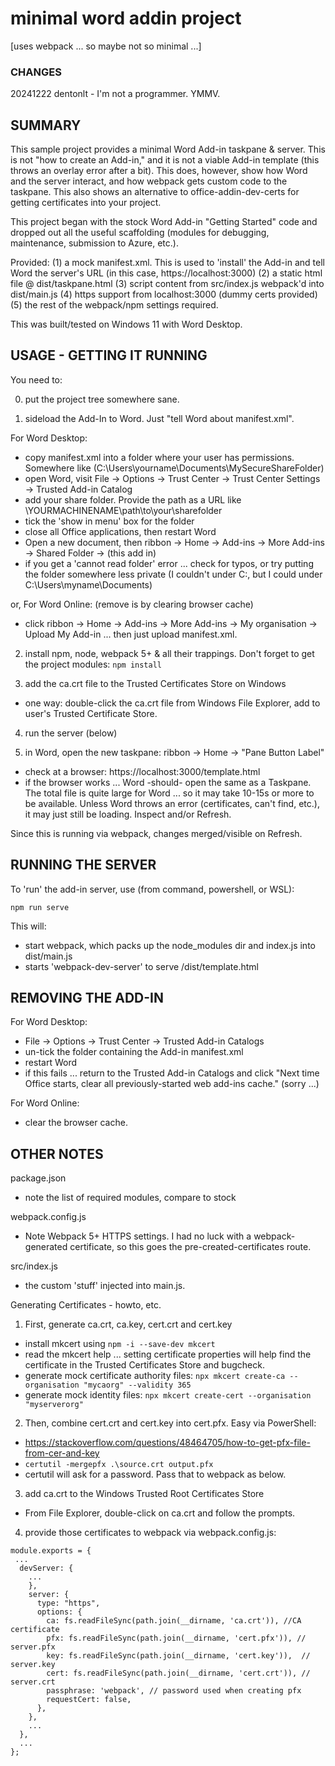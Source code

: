# minimal word addin project
[uses webpack ... so maybe not so minimal ...]

### CHANGES
20241222 dentonlt - I'm not a programmer. YMMV.

## SUMMARY

This sample project provides a minimal Word Add-in taskpane & server. This
is not "how to create an Add-in," and it is not a viable Add-in
template (this throws an overlay error after a bit). This does, however,
show how Word and the server interact, and how webpack gets custom code to the
taskpane. This also shows an alternative to office-addin-dev-certs for
getting certificates into your project.

This project began with the stock Word Add-in "Getting Started" code and
dropped out all the useful scaffolding (modules for debugging, maintenance,
submission to Azure, etc.).

Provided:
(1) a mock manifest.xml. This is used to 'install' the Add-in
  and tell Word the server's URL (in this case, https://localhost:3000)
(2) a static html file @ dist/taskpane.html
(3) script content from src/index.js webpack'd into dist/main.js
(4) https support from localhost:3000 (dummy certs provided)
(5) the rest of the webpack/npm settings required.

This was built/tested on Windows 11 with Word Desktop.

## USAGE - GETTING IT RUNNING

You need to:

0. put the project tree somewhere sane.

1. sideload the Add-In to Word. Just "tell Word about manifest.xml".

For Word Desktop:
* copy manifest.xml into a folder where your user has permissions.
  Somewhere like (C:\Users\yourname\Documents\MySecureShareFolder)
* open Word, visit File -> Options -> Trust Center -> Trust Center Settings
  -> Trusted Add-in Catalog
* add your share folder. Provide the path as a URL like
  \\YOURMACHINENAME\path\to\your\sharefolder
* tick the 'show in menu' box for the folder
* close all Office applications, then restart Word
* Open a new document, then ribbon -> Home -> Add-ins -> More Add-ins ->
  Shared Folder -> (this add in)
* if you get a 'cannot read folder' error ... check for typos, or try
  putting the folder somewhere less private (I couldn't under C:\, but
  I could under C:\Users\myname\Documents\)

or, For Word Online: (remove is by clearing browser cache)
* click ribbon -> Home -> Add-ins -> More Add-ins -> My organisation ->
  Upload My Add-in ... then just upload manifest.xml.

2. install npm, node, webpack 5+ & all their trappings.
    Don't forget to get the project modules: `npm install`

3. add the ca.crt file to the Trusted Certificates Store on Windows
* one way: double-click the ca.crt file from Windows File Explorer, add
  to user's Trusted Certificate Store.

4. run the server (below)

5. in Word, open the new taskpane: ribbon -> Home -> "Pane Button Label"
* check at a browser: https://localhost:3000/template.html
* if the browser works ... Word -should- open the same as a Taskpane. The
   total file is quite large for Word ... so it may take 10-15s or more to be
   available. Unless Word throws an error (certificates, can't find, etc.), it
   may just still be loading. Inspect and/or Refresh.

Since this is running via webpack, changes merged/visible on Refresh.

## RUNNING THE SERVER

To 'run' the add-in server, use (from command, powershell, or WSL):

`npm run serve`

This will:
* start webpack, which packs up the node_modules dir and index.js into dist/main.js
* starts 'webpack-dev-server' to serve /dist/template.html

## REMOVING THE ADD-IN

For Word Desktop:
* File -> Options -> Trust Center -> Trusted Add-in Catalogs
* un-tick the folder containing the Add-in manifest.xml
* restart Word
* if this fails ... return to the Trusted Add-in Catalogs and click "Next time
  Office starts, clear all previously-started web add-ins cache." (sorry ...)

For Word Online:
* clear the browser cache.

## OTHER NOTES

package.json
* note the list of required modules, compare to stock

webpack.config.js
* Note Webpack 5+ HTTPS settings. I had no luck with a webpack-generated
  certificate, so this goes the pre-created-certificates route.

src/index.js
* the custom 'stuff' injected into main.js.

Generating Certificates - howto, etc.
1. First, generate ca.crt, ca.key, cert.crt and cert.key
* install mkcert using `npm -i --save-dev mkcert`
* read the mkcert help ... setting certificate properties will help find
   the certificate in the Trusted Certificates Store and bugcheck.
* generate mock certificate authority files:
  `npx mkcert create-ca --organisation "mycaorg" --validity 365`
* generate mock identity files:
  `npx mkcert create-cert --organisation "myserverorg"`
2. Then, combine cert.crt and cert.key into cert.pfx. Easy via PowerShell:
* https://stackoverflow.com/questions/48464705/how-to-get-pfx-file-from-cer-and-key
* `certutil -mergepfx .\source.crt output.pfx`
*  certutil will ask for a password. Pass that to webpack as below.
3. add ca.crt to the Windows Trusted Root Certificates Store
  * From File Explorer, double-click on ca.crt and follow the prompts.
4. provide those certificates to webpack via webpack.config.js:
```
module.exports = {
 ...
  devServer: {
    ...
    },
    server: {
      type: "https",
      options: {
        ca: fs.readFileSync(path.join(__dirname, 'ca.crt')), //CA certificate
        pfx: fs.readFileSync(path.join(__dirname, 'cert.pfx')), // server.pfx 
        key: fs.readFileSync(path.join(__dirname, 'cert.key')),  // server.key
        cert: fs.readFileSync(path.join(__dirname, 'cert.crt')), // server.crt
        passphrase: 'webpack', // password used when creating pfx
        requestCert: false,  
      },
    },
    ...
  },
  ...
};
```



